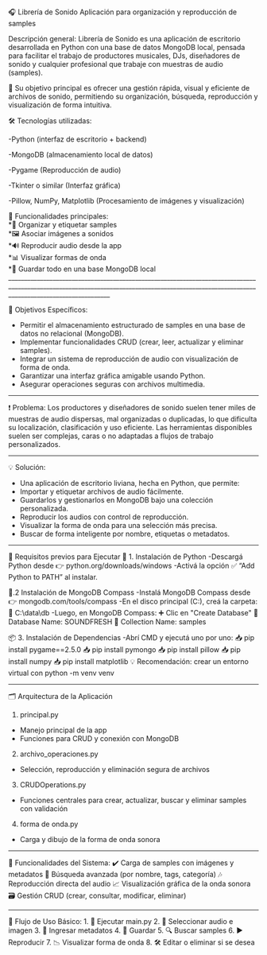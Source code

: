 🎧 Librería de Sonido
Aplicación para organización y reproducción de samples

Descripción general:
Librería de Sonido es una aplicación de escritorio desarrollada en Python con una base de datos MongoDB local, pensada para facilitar el trabajo de productores musicales, DJs, diseñadores de sonido y cualquier profesional que trabaje con muestras de audio (samples).

🧠 Su objetivo principal es ofrecer una gestión rápida, visual y eficiente de archivos de sonido, permitiendo su organización, búsqueda, reproducción y visualización de forma intuitiva.

🛠️ Tecnologías utilizadas:  

-Python (interfaz de escritorio + backend)  

-MongoDB (almacenamiento local de datos)  

-Pygame (Reproducción de audio)  

-Tkinter o similar (Interfaz gráfica)  

-Pillow, NumPy, Matplotlib (Procesamiento de imágenes y visualización)  



  🎯 Funcionalidades principales:  
    *🎵 Organizar y etiquetar samples   
     *🖼️ Asociar imágenes a sonidos   
     *🔊 Reproducir audio desde la app   
     *📊 Visualizar formas de onda   
     *📂 Guardar todo en una base MongoDB local   ____________________________________________________________________________________________________________________________________________________________________________________________  
     
 🎯 Objetivos Específicos:

* Permitir el almacenamiento estructurado de samples en una base de datos no relacional (MongoDB).
* Implementar funcionalidades CRUD (crear, leer, actualizar y eliminar samples).
* Integrar un sistema de reproducción de audio con visualización de forma de onda.
* Garantizar una interfaz gráfica amigable usando Python.
* Asegurar operaciones seguras con archivos multimedia.

_____________________________________________________________________________________________________________________________________________________________________________________________



❗ Problema: 
Los productores y diseñadores de sonido suelen tener miles de muestras de audio dispersas, mal organizadas o duplicadas, lo que dificulta su localización, clasificación y uso eficiente. Las herramientas disponibles suelen ser complejas, caras o no adaptadas a flujos de trabajo personalizados.


_____________________________________________________________________________________________________________________________________________________________________________________________

💡 Solución: 

* Una aplicación de escritorio liviana, hecha en Python, que permite:
* Importar y etiquetar archivos de audio fácilmente.
* Guardarlos y gestionarlos en MongoDB bajo una colección personalizada.
* Reproducir los audios con control de reproducción.
* Visualizar la forma de onda para una selección más precisa.
* Buscar de forma inteligente por nombre, etiquetas o metadatos.
____________________________________________________________________________________________________________________________________________________________________________________________

🧪 Requisitos previos para Ejecutar
🐍 1. Instalación de Python 
-Descargá Python desde 👉 python.org/downloads/windows 
-Activá la opción ✅ “Add Python to PATH” al instalar. 

🍃.2 Instalación de MongoDB Compass 
-Instalá MongoDB Compass desde 👉 mongodb.com/tools/compass 
-En el disco principal (C:), creá la carpeta: 
 📁 C:\data\db 
-Luego, en MongoDB Compass: 
  ➕ Clic en "Create Database" 
  📌 Database Name: SOUNDFRESH 
  📌 Collection Name: samples 

📦 3. Instalación de Dependencias 
 -Abrí CMD y ejecutá uno por uno: 
      📥 pip install pygame==2.5.0 
      📥 pip install pymongo 
      📥 pip install pillow 
      📥 pip install numpy 
      📥 pip install matplotlib 
      💡 Recomendación: crear un entorno virtual con python -m venv venv 
 _____________________________________________________________________________________________________________________________________________________________________________________________
🗂️ Arquitectura de la Aplicación
1. principal.py
  * Manejo principal de la app
  * Funciones para CRUD y conexión con MongoDB

2. archivo_operaciones.py
  * Selección, reproducción y eliminación segura de archivos

3. CRUDOperations.py
  *  Funciones centrales para crear, actualizar, buscar y eliminar samples con validación

4. forma de onda.py
  * Carga y dibujo de la forma de onda sonora
_____________________________________________________________________________________________________________________________________________________________________________________________
🧠 Funcionalidades del Sistema: 
    ✔️ Carga de samples con imágenes y metadatos 
    🔎 Búsqueda avanzada (por nombre, tags, categoría) 
    🎶 Reproducción directa del audio 
    📈 Visualización gráfica de la onda sonora 
    🗃️ Gestión CRUD (crear, consultar, modificar, eliminar) 
_____________________________________________________________________________________________________________________________________________________________________________________________
🔁 Flujo de Uso Básico: 
     1. 🚀 Ejecutar main.py 
     2. 📂 Seleccionar audio e imagen 
     3. 📝 Ingresar metadatos 
     4. 💾 Guardar 
     5. 🔍 Buscar samples 
     6. ▶️ Reproducir 
     7. 📉 Visualizar forma de onda 
     8. 🛠️ Editar o eliminar si se desea 
    
